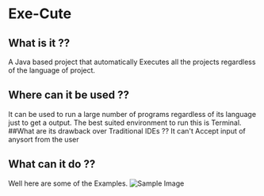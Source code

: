 # Exe-Cute
## What is it ??
A Java based project that automatically Executes all the projects regardless of the language of project.
## Where can it be used ??
It can be used to run a large number of programs regardless of its language just to get a output. The best suited environment to run this is Terminal.
##What are its drawback over Traditional IDEs ??
It can't Accept input of anysort from the user
## What can it do ??
Well here are some of the Examples.
![Sample Image](https://raw.githubusercontent.com/MartyMiniac/Exe-Cute/master/screenShot/screen1.png)